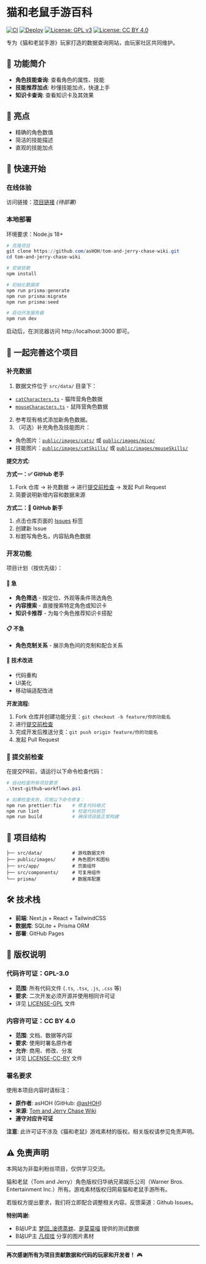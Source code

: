 # 猫和老鼠手游百科

[![CI](https://github.com/asHOH/Tom-and-jerry-chase-wiki/actions/workflows/ci.yml/badge.svg)](https://github.com/asHOH/Tom-and-jerry-chase-wiki/actions/workflows/ci.yml)
[![Deploy](https://github.com/asHOH/Tom-and-jerry-chase-wiki/actions/workflows/deploy.yml/badge.svg)](https://github.com/asHOH/Tom-and-jerry-chase-wiki/actions/workflows/deploy.yml)
[![License: GPL v3](https://img.shields.io/badge/License-GPLv3-blue.svg)](https://www.gnu.org/licenses/gpl-3.0)
[![License: CC BY 4.0](https://img.shields.io/badge/License-CC%20BY%204.0-lightgrey.svg)](https://creativecommons.org/licenses/by/4.0/)

专为《猫和老鼠手游》玩家打造的数据查询网站，由玩家社区共同维护。

## 📱 功能简介

- **角色技能查询**: 查看角色的属性、技能
- **技能推荐加点**: 秒懂技能加点，快速上手
- **知识卡查询**: 查看知识卡及其效果

## 🌟 亮点

- 精确的角色数值
- 简洁的技能描述
- 直观的技能加点

## 🚀 快速开始

### 在线体验

访问链接：[项目链接](#) _(待部署)_

### 本地部署

环境要求：Node.js 18+

```powershell
# 克隆项目
git clone https://github.com/asHOH/tom-and-jerry-chase-wiki.git
cd tom-and-jerry-chase-wiki

# 安装依赖
npm install

# 初始化数据库
npm run prisma:generate
npm run prisma:migrate
npm run prisma:seed

# 启动开发服务器
npm run dev
```

启动后，在浏览器访问 http://localhost:3000 即可。

## 🤝 一起完善这个项目

### 补充数据

1. 数据文件位于 `src/data/` 目录下：

- [`catCharacters.ts`](./src/data/catCharacters.ts) - 猫阵营角色数据
- [`mouseCharacters.ts`](./src/data/mouseCharacters.ts) - 鼠阵营角色数据

2. 参考现有格式添加新角色数据。
3. （可选）补充角色及技能图片：

- 角色图片：[`public/images/cats/`](./public/images/cats/) 或 [`public/images/mice/`](./public/images/mice/)
- 技能图片：[`public/images/catSkills/`](./public/images/catSkills/) 或 [`public/images/mouseSkills/`](./public/images/mouseSkills/)

**提交方式:**

**方式一：✅ GitHub 老手**

1. Fork 仓库 → 补充数据 → 进行[提交前检查](#-提交前检查) → 发起 Pull Request
2. 简要说明新增内容和数据来源

**方式二：🌱 GitHub 新手**

1. 点击仓库页面的 [Issues](../../issues) 标签
2. 创建新 Issue
3. 标题写角色名，内容贴角色数据

### 开发功能

项目计划（按优先级）：

#### 🚀 急

- **角色筛选** - 按定位、外观等条件筛选角色
- **内容搜索** - 直接搜索特定角色或知识卡
- **知识卡推荐** - 为每个角色推荐知识卡搭配

#### 📋 不急

- **角色克制关系** - 展示角色间的克制和配合关系

#### 🎨 技术改进

- 代码重构
- UI美化
- 移动端适配改进

**开发流程:**

1. Fork 仓库并创建功能分支：`git checkout -b feature/你的功能名`
2. 进行[提交前检查](#-提交前检查)
3. 完成开发后推送分支：`git push origin feature/你的功能名`
4. 发起 Pull Request

### 🧪 提交前检查

在提交PR前，请运行以下命令检查代码：

```powershell
# 自动检查所有项目要求
.\test-github-workflows.ps1

# 如果检查失败，可用以下命令修复：
npm run prettier:fix    # 修复代码格式
npm run lint            # 检查代码规范
npm run build           # 确保项目能正常构建
```

## 📁 项目结构

```
├── src/data/           # 游戏数据文件
├── public/images/      # 角色图片和图标
├── src/app/            # 页面组件
├── src/components/     # 可复用组件
└── prisma/             # 数据库配置
```

## 🛠 技术栈

- **前端**: Next.js + React + TailwindCSS
- **数据库**: SQLite + Prisma ORM
- **部署**: GitHub Pages

## 📄 版权说明

### 代码许可证：GPL-3.0

- **范围**: 所有代码文件 (`.ts`, `.tsx`, `.js`, `.css` 等)
- **要求**: 二次开发必须开源并使用相同许可证
- 详见 [LICENSE-GPL](./LICENSE-GPL) 文件

### 内容许可证：CC BY 4.0

- **范围**: 文档、数据等内容
- **要求**: 使用时署名原作者
- **允许**: 商用、修改、分发
- 详见 [LICENSE-CC-BY](./LICENSE-CC-BY) 文件

### 署名要求

使用本项目内容时请标注：

- **原作者**: asHOH (GitHub: [@asHOH](https://github.com/asHOH))
- **来源**: [Tom and Jerry Chase Wiki](https://github.com/asHOH/Tom-and-jerry-chase-wiki)
- **遵守对应许可证**

**注意**: 此许可证不涉及《猫和老鼠》游戏素材的版权。相关版权请参见免责声明。

## ⚠️ 免责声明

本网站为非盈利粉丝项目，仅供学习交流。

猫和老鼠（Tom and Jerry）角色版权归华纳兄弟娱乐公司（Warner Bros. Entertainment Inc.）所有。游戏素材版权归网易猫和老鼠手游所有。

若版权方提出要求，我们将立即配合调整相关内容。反馈渠道：Github Issues。

**特别鸣谢:**

- B站UP主 [梦回\_淦德蒸蚌](https://space.bilibili.com/1193776217)、[是莫莫喵](https://space.bilibili.com/443541296) 提供的测试数据
- B站UP主 [凡叔哇](https://space.bilibili.com/273122087) 分享的图片素材

---

**再次感谢所有为项目贡献数据和代码的玩家和开发者！** 🎮

